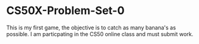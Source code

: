 # CS50X-Problem-Set-0
This is my first game, the objective is to catch as many banana's as possible. I am particpating in the CS50 online class and must submit work.
